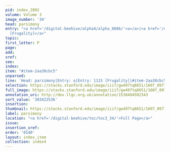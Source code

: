```yaml
---
pid: index_2892
volume: Volume 3
image_number: '34'
head: parsimony
entry: "<a href='/digital-beehive/alpha4/alpha_0686/'>a</a>|<a href='/digital-beehive/num5/num_1510/'>1115
  [Frugality]</a>"
topic:
first_letter: P
page:
add:
xref:
see:
index:
item: "#item-2aa38cbc5"
unparsed:
line: 'Head: parsimony|Entry: a|Entry: 1115 [Frugality]|#item-2aa38cbc5'
selection: https://stacks.stanford.edu/image/iiif/gw497tq8651/1607_0977/1100,2536,709,161/full/0/default.jpg
full_image: https://stacks.stanford.edu/image/iiif/gw497tq8651/1607_0977/full/full/0/default.jpg
annotation_uri: http://dev.llgc.org.uk/annotation/1538494502343
sort_value: '303422536'
insertion:
thumbnail: https://stacks.stanford.edu/image/iiif/gw497tq8651/1607_0977/1100,2536,709,161/150,/0/default.jpg
label: parsimony
location: "<a href='/digital-beehive/toc/toc3_34/'>Full Page</a>"
issue:
insertion_xref:
order: '0140'
layout: index_item
collection: index4
---
```

